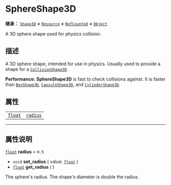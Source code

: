 <!-- ⚠ 请勿编辑本文件 ⚠ -->
<!-- 本文档使用脚本从 WeDot 引擎源码仓库生成。 -->
<!-- 生成脚本：https://github.com/WeDot-Engine/WeDot/tree/master/doc/tools/make_md.py； -->
<!-- 原文件：https://github.com/WeDot-Engine/WeDot/tree/master/doc/classes/SphereShape3D.xml。 -->

<div id="_class_sphereshape3d"></div>

# SphereShape3D

**继承：** [`Shape3D`](class_shape3d.md) **<** [`Resource`](class_resource.md) **<** [`RefCounted`](class_refcounted.md) **<** [`Object`](class_object.md)

A 3D sphere shape used for physics collision.

## 描述

A 3D sphere shape, intended for use in physics. Usually used to provide a shape for a [`CollisionShape3D`](class_collisionshape3d.md).

 **Performance:** **SphereShape3D** is fast to check collisions against. It is faster than [`BoxShape3D`](class_boxshape3d.md), [`CapsuleShape3D`](class_capsuleshape3d.md), and [`CylinderShape3D`](class_cylindershape3d.md).

## 属性

|||
|:-:|:--|
| [`float`](class_float.md) | [`radius`](class_sphereshape3d.md#class_sphereshape3d_property_radius) | ``0.5`` |

<!-- rst-class:: classref-section-separator -->

---

## 属性说明

<div id="_class_sphereshape3d_property_radius"></div>

[`float`](class_float.md) **radius** = ``0.5`` <div id="class_sphereshape3d_property_radius"></div>

- `void` **set_radius** ( value: [`float`](class_float.md) )
- [`float`](class_float.md) **get_radius** ( )

The sphere's radius. The shape's diameter is double the radius.

[^virtual]: 本方法通常需要用户覆盖才能生效。
[^const]: 本方法无副作用，不会修改该实例的任何成员变量。
[^vararg]: 本方法除了能接受在此处描述的参数外，还能够继续接受任意数量的参数。
[^constructor]: 本方法用于构造某个类型。
[^static]: 调用本方法无需实例，可直接使用类名进行调用。
[^operator]: 本方法描述的是使用本类型作为左操作数的有效运算符。
[^bitfield]: 这个值是由下列位标志构成位掩码的整数。
[^void]: 无返回值。
